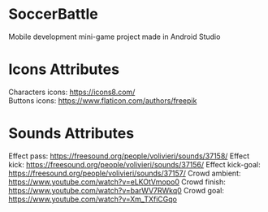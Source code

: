 # SoccerBattle
Mobile development mini-game project made in Android Studio

# Icons Attributes
Characters icons: https://icons8.com/<br/>
Buttons icons: https://www.flaticon.com/authors/freepik

# Sounds Attributes
Effect pass: https://freesound.org/people/volivieri/sounds/37158/
Effect kick: https://freesound.org/people/volivieri/sounds/37156/
Effect kick-goal: https://freesound.org/people/volivieri/sounds/37157/
Crowd ambient: https://www.youtube.com/watch?v=eLKOtVmopo0
Crowd finish: https://www.youtube.com/watch?v=barWV7RWkq0
Crowd goal: https://www.youtube.com/watch?v=Xm_TXfiCGqo

